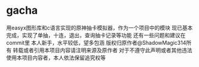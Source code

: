# gacha
用easyx图形库和c语言实现的原神抽卡模拟器，作为一个项目中的模块
现已基本完成，实现了单抽，十连，退出，查询抽卡记录等功能
还有一些问题和建议在commit里
本人新手，水平较低，望多包涵
版权归原作者@ShadowMagic314所有
转载或者引用本项目内容请注明来源及原作者
对于不遵守此声明或者其他违法使用本项目内容者，本人依法保留追究权等
